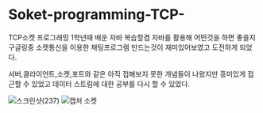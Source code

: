 # Soket-programming-TCP-
TCP소켓 프로그래밍
1학년때 배운 자바 복습할겸 자바를 활용해 어떤것을 하면 좋을지 구글링중 소켓통신을 이용한 채팅프로그램 만드는것이 재미있어보였고 
도전하게 되었다.

서버,클라이언트,소켓,포트와 같은 아직 접해보지 못한 개념들이 나왔지만 흥미있게 접근할 수 있었고 데이터 스트림에 대한 공부를 다시 할 수 있었다.

![스크린샷(237)](https://user-images.githubusercontent.com/66203019/106117304-3b21ed80-6196-11eb-8a4c-f2469b1dba9e.png)
![캡처 소켓](https://user-images.githubusercontent.com/66203019/106117644-92c05900-6196-11eb-8540-4ab59329ddcd.PNG)

